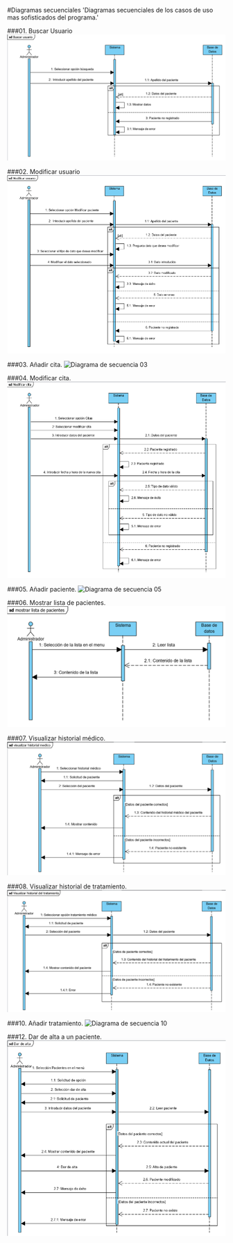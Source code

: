 #Diagramas secuenciales
'Diagramas secuenciales de los casos de uso mas sofisticados del programa.'

###01. Buscar Usuario
![Diagrama de secuencia 01](01_Buscarusuario.PNG)

###02. Modificar usuario
![Diagrama de secuencia 02](02_Modificarusuario.PNG)

###03. Añadir cita.
![Diagrama de secuencia 03](03_Añadircita.PNG)

###04. Modificar cita.
![Diagrama de secuencia 04](04_Modificarcita.PNG)

###05. Añadir paciente.
![Diagrama de secuencia 05](05_Añadirpaciente.PNG)

###06. Mostrar lista de pacientes.
![Diagrama de secuencia 06](06_Mostrarlista.PNG)

###07. Visualizar historial médico.
![Diagrama de secuencia 07](07_Visualizarhistorialmedico.PNG)

###08. Visualizar historial de tratamiento.
![Diagrama de secuencia 08](08_Visualizarhistorialtratamiento.PNG)

###10. Añadir tratamiento.
![Diagrama de secuencia 10](10_Añadirtratamiento.PNG)

###12. Dar de alta a un paciente.
![Diagrama de secuencia 12](12_Dardealta.PNG)
